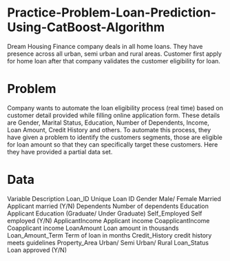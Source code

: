 # Practice-Problem-Loan-Prediction-Using-CatBoost-Algorithm

Dream Housing Finance company deals in all home loans. They have presence across all urban, semi urban and rural areas. Customer first apply for home loan after that company validates the customer eligibility for loan.

# Problem

Company wants to automate the loan eligibility process (real time) based on customer detail provided while filling online application form. These details are Gender, Marital Status, Education, Number of Dependents, Income, Loan Amount, Credit History and others. To automate this process, they have given a problem to identify the customers segments, those are eligible for loan amount so that they can specifically target these customers. Here they have provided a partial data set. 

# Data
Variable  	      Description
Loan_ID   	      Unique Loan ID
Gender    	      Male/ Female
Married   	      Applicant married (Y/N)
Dependents 	      Number of dependents
Education 	      Applicant Education (Graduate/ Under Graduate)
Self_Employed   	Self employed (Y/N)
ApplicantIncome 	Applicant income
CoapplicantIncome	Coapplicant income
LoanAmount      	Loan amount in thousands
Loan_Amount_Term	Term of loan in months
Credit_History  	credit history meets guidelines
Property_Area   	Urban/ Semi Urban/ Rural
Loan_Status     	Loan approved (Y/N)
